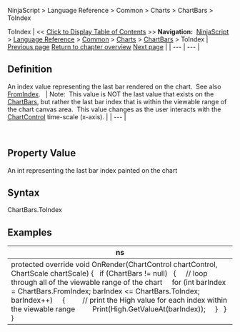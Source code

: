 ﻿
NinjaScript \> Language Reference \> Common \> Charts \> ChartBars \> ToIndex

ToIndex
| \<\< [Click to Display Table of Contents](chartbars_toindex.md) \>\> **Navigation:**     [NinjaScript](ninjascript.md) \> [Language Reference](language_reference_wip.md) \> [Common](common.md) \> [Charts](chart.md) \> [ChartBars](chartbars.md) \> ToIndex | [Previous page](chartbars_tochartstring().md) [Return to chapter overview](chartbars.md) [Next page](chartcontrol.md) |
| --- | --- |
## Definition
An index value representing the last bar rendered on the chart.  See also [FromIndex](chartbars_fromindex.md).
 
| Note:  This value is NOT the last value that exists on the [ChartBars](chartbars.md), but rather the last bar index that is within the viewable range of the chart canvas area.  This value changes as the user interacts with the [ChartControl](chartcontrol.md) time\-scale (x\-axis). |
| --- |

 
## 
## Property Value
An int representing the last bar index painted on the chart
 
## Syntax
ChartBars.ToIndex
## 
## Examples
| ns |
| --- |
| protected override void OnRender(ChartControl chartControl, ChartScale chartScale) {    if (ChartBars !\= null)    {      // loop through all of the viewable range of the chart      for (int barIndex \= ChartBars.FromIndex; barIndex \<\= ChartBars.ToIndex; barIndex\+\+)      {          // print the High value for each index within the viewable range          Print(High.GetValueAt(barIndex));      }    } } |
